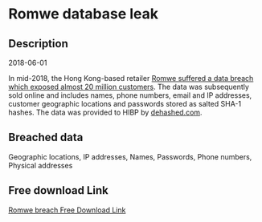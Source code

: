 # Romwe database leak

## Description

2018-06-01

In mid-2018, the Hong Kong-based retailer <a href="https://finance.yahoo.com/finance/news/romwe-informs-shoppers-data-security-203054849.html" target="_blank" rel="noopener">Romwe suffered a data breach which exposed almost 20 million customers</a>. The data was subsequently sold online and includes names, phone numbers, email and IP addresses, customer geographic locations and passwords stored as salted SHA-1 hashes. The data was provided to HIBP by <a href="https://dehashed.com/" target="_blank" rel="noopener">dehashed.com</a>.

## Breached data

Geographic locations, IP addresses, Names, Passwords, Phone numbers, Physical addresses

## Free download Link

[Romwe breach Free Download Link](https://tinyurl.com/2b2k277t)